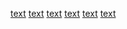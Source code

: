 [text](create_db.py) [text](__pycache__) [text](datos) [text](docs) [text](scripts) [text](connection.py)